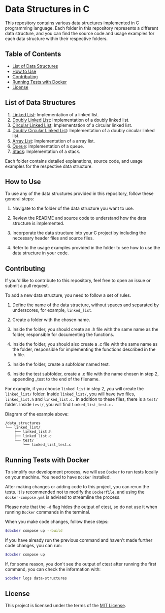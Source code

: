 # Data Structures in C

This repository contains various data structures implemented in C programming language. Each folder in this repository represents a different data structure, and you can find the source code and usage examples for each data structure within their respective folders.

## Table of Contents

- [List of Data Structures](#list-of-data-structures)
- [How to Use](#how-to-use)
- [Contributing](#contributing)
- [Running Tests with Docker](#running-tests-with-docker)
- [License](#license)

## List of Data Structures

1. [Linked List](./linked_list): Implementation of a linked list.
2. [Doubly Linked List](./doubly_linked_list): Implementation of a doubly linked list.
3. [Circular Linked List](./circular_linked_list): Implementation of a circular linked list.
4. [Doubly Circular Linked List](./doubly_circular_linked_list): Implementation of a doubly circular linked list.
5. [Array List](./array_list): Implementation of a array list.
6. [Queue](./queue): Implementation of a queue.
7. [Stack](./stack): Implementation of a stack.

Each folder contains detailed explanations, source code, and usage examples for the respective data structure.

## How to Use

To use any of the data structures provided in this repository, follow these general steps:

1. Navigate to the folder of the data structure you want to use.

2. Review the README and source code to understand how the data structure is implemented.

3. Incorporate the data structure into your C project by including the necessary header files and source files.

4. Refer to the usage examples provided in the folder to see how to use the data structure in your code.

## Contributing

If you'd like to contribute to this repository, feel free to open an issue or submit a pull request.

To add a new data structure, you need to follow a set of rules.

1. Define the name of the data structure, without spaces and separated by underscores, for example, `linked_list`.

2. Create a folder with the chosen name.

3. Inside the folder, you should create an .h file with the same name as the folder, responsible for documenting the functions.

4. Inside the folder, you should also create a .c file with the same name as the folder, responsible for implementing the functions described in the .h file.

5. Inside the folder, create a subfolder named test.

6. Inside the test subfolder, create a .c file with the name chosen in step 2, appending \_test to the end of the filename.

For example, if you choose `linked_list` in step 2, you will create the `linked_list/` folder. Inside `linked_list/`, you will have two files, `linked_list.h` and `linked_list.c.` In addition to these files, there is a `test/` folder. Inside `test/`, you will find `linked_list_test.c.`

Diagram of the example above:

```
/data_structures
└── linked_list/
    ├── linked_list.h
    ├── linked_list.c
    └── test/
        └── linked_list_test.c
```

## Running Tests with Docker

To simplify our development process, we will use `Docker` to run tests locally on your machine. You need to have `Docker` installed.

After making changes or adding code to this project, you can rerun the tests. It is recommended not to modify the `Dockerfile`, and using the `docker-compose.yml` is advised to streamline the process.

Please note that the `-d` flag hides the output of ctest, so do not use it when running `Docker` commands in the terminal.

When you make code changes, follow these steps:

```bash
$docker compose up --build
```

If you have already run the previous command and haven't made further code changes, you can run:

```bash
$docker compose up
```

If, for some reason, you don't see the output of ctest after running the first command, you can check the information with:

```bash
$docker logs data-structures
```

## License

This project is licensed under the terms of the [MIT License](LICENSE).